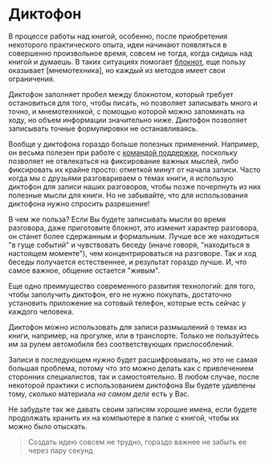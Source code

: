 
# Диктофон

В процессе работы над книгой, особенно, после приобретения некоторого
практического опыта, идеи начинают появляться в совершенно
произвольное время, совсем не тогда, когда сидишь над книгой и
думаешь.  В таких ситуациях помогает [блокнот](notebook.md), еще
пользу оказывает [мнемотехника], но каждый из методов имеет свои
ограничения.

Диктофон заполняет пробел между блокнотом, который требует
остановиться для того, чтобы писать, но позволяет записывать много и
точно, и мнемотехникой, с помощью которой можно запоминать на ходу, но
объем информации значительно ниже.  Диктофон позволяет записывать
точные формулировки не останавливаясь.

Вообще у диктофона гораздо больше полезных применений.  Например, он
весьма полезен при работе с [командой поддержки](help-command.md),
поскольку позволяет не отвлекаться на фиксирование важных мыслей, либо
фиксировать их крайне просто: отметкой минут от начала записи.  Часто
когда мы с друзьями разговариваем о темах книги, я использую диктофон
для записи наших разговоров, чтобы позже почерпнуть из них полезные
мысли для книги.  Но не забывайте, что для использования диктофона
нужно спросить разрешение!

В чем же польза?  Если Вы будете записывать мысли во время разговора,
даже приготовите блокнот, это изменит характер разговора, он станет
более сдержанным и формальным.  Лучше все же находиться "в гуще
событий" и чувствовать беседу (иначе говоря, "находиться в настоящем
моменте"), чем концентрироваться на разговоре.  Так и ход беседы
получается естественнее, и результат гораздо лучше.  И, что самое
важное, общение остается "живым".

Еще одно преимущество современного развития технологий: для того,
чтобы заполучить диктофон, его не нужно покупать, достаточно
установить приложение на сотовый телефон, которые есть сейчас у
каждого человека.

Диктофон можно использовать для записи размышлений о темах из книги,
например, на прогулке, или в транспорте.  Только не пользуйтесь им за
рулем автомобиля без соответствующих приспособлений.

Записи в последующем нужно будет расшифровывать, но это не самая
большая проблема, потому что это можно делать как с привлечением
сторонних специалистов, так и самостоятельно.  В любом случае, после
некоторой практики с использованием диктофона Вы будете удивлены тому,
*сколько* материала *на самом деле* есть у Вас.

Не забудьте так же давать своим записям хорошие имена, если будете
продолжать хранить их на компьютере в папке с книгой, чтобы их можно
было отыскать.

> Создать идею совсем не трудно, гораздо важнее не забыть ее через
> пару секунд
